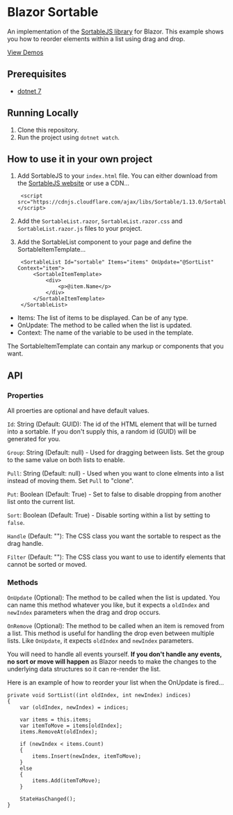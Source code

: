 # Blazor Sortable

An implementation of the [SortableJS library](https://sortablejs.github.io/Sortable/) for Blazor. This example shows you how to reorder elements within a list using drag and drop.

[View Demos](https://mango-flower-090e9130f.4.azurestaticapps.net/)

## Prerequisites

- [dotnet 7](https://dotnet.microsoft.com/download/dotnet/7.0)

## Running Locally

1. Clone this repository.
1. Run the project using `dotnet watch`.

## How to use it in your own project

1. Add SortableJS to your `index.html` file. You can either download from the [SortableJS website](https://sortablejs.github.io/Sortable/) or use a CDN...

        <script src="https://cdnjs.cloudflare.com/ajax/libs/Sortable/1.13.0/Sortable.min.js"></script>

1. Add the `SortableList.razor`, `SortableList.razor.css` and `SortableList.razor.js` files to your project.
1. Add the SortableList component to your page and define the SortableItemTemplate...

        <SortableList Id="sortable" Items="items" OnUpdate="@SortList" Context="item">
            <SortableItemTemplate>
                <div>
                    <p>@item.Name</p>
                </div>
            </SortableItemTemplate>
        </SortableList>

- Items: The list of items to be displayed. Can be of any type.
- OnUpdate: The method to be called when the list is updated.
- Context: The name of the variable to be used in the template.

The SortableItemTemplate can contain any markup or components that you want.

## API

### Properties

All proerties are optional and have default values.

`Id`: String (Default: GUID): The id of the HTML element that will be turned into a sortable. If you don't supply this, a random id (GUID) will be generated for you.

`Group`: String (Default: null) - Used for dragging between lists. Set the group to the same value on both lists to enable.

`Pull`: String (Default: null) - Used when you want to clone elments into a list instead of moving them. Set `Pull` to "clone".

`Put`: Boolean (Default: True) - Set to false to disable dropping from another list onto the current list.

`Sort`: Boolean (Default: True) - Disable sorting within a list by setting to `false`.

`Handle` (Default: ""): The CSS class you want the sortable to respect as the drag handle. 

`Filter` (Default: ""): The CSS class you want to use to identify elements that cannot be sorted or moved.

### Methods

`OnUpdate` (Optional): The method to be called when the list is updated. You can name this method whatever you like, but it expects a `oldIndex` and `newIndex` parameters when the drag and drop occurs.

`OnRemove` (Optional): The method to be called when an item is removed from a list. This method is useful for handling the drop even between multiple lists. Like `OnUpdate`, it expects `oldIndex` and `newIndex` parameters.

You will need to handle all events yourself. **If you don't handle any events, no sort or move will happen** as Blazor needs to make the changes to the underlying data structures so it can re-render the list. 

Here is an example of how to reorder your list when the OnUpdate is fired...

    private void SortList((int oldIndex, int newIndex) indices)
    {
        var (oldIndex, newIndex) = indices;

        var items = this.items;
        var itemToMove = items[oldIndex];
        items.RemoveAt(oldIndex);

        if (newIndex < items.Count)
        {
            items.Insert(newIndex, itemToMove);
        }
        else
        {
            items.Add(itemToMove);
        }

        StateHasChanged();
    }
